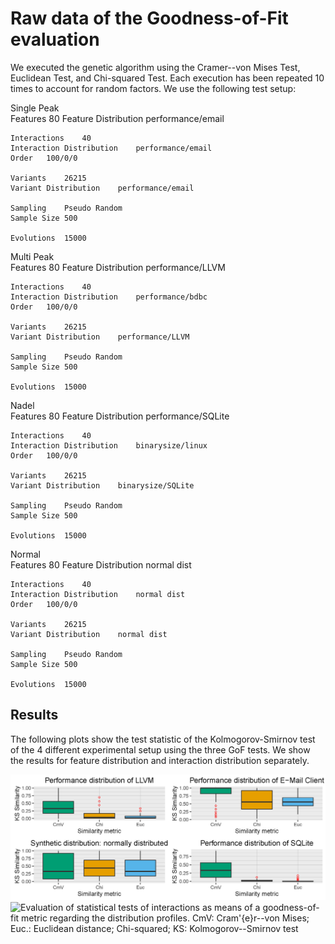 # Raw data of the Goodness-of-Fit evaluation

We executed the genetic algorithm using the Cramer--von Mises Test, Euclidean Test, and Chi-squared Test.
Each execution has been repeated 10 times to account for random factors. We use the following test setup:

Single Peak		
	Features	80
	Feature Distribution	performance/email
		
	Interactions	40
	Interaction Distribution	performance/email
	Order	100/0/0
		
	Variants	26215
	Variant Distribution	performance/email
		
	Sampling	Pseudo Random
	Sample Size	500
		
	Evolutions	15000
		
Multi Peak		
	Features	80
	Feature Distribution	performance/LLVM
		
	Interactions	40
	Interaction Distribution	performance/bdbc
	Order	100/0/0
		
	Variants	26215
	Variant Distribution	performance/LLVM
		
	Sampling	Pseudo Random
	Sample Size	500
		
	Evolutions	15000
		
Nadel		
	Features	80
	Feature Distribution	performance/SQLite
		
	Interactions	40
	Interaction Distribution	binarysize/linux
	Order	100/0/0
		
	Variants	26215
	Variant Distribution	binarysize/SQLite
		
	Sampling	Pseudo Random
	Sample Size	500
		
	Evolutions	15000
		
Normal		
	Features	80
	Feature Distribution	normal dist
		
	Interactions	40
	Interaction Distribution	normal dist
	Order	100/0/0
		
	Variants	26215
	Variant Distribution	normal dist
		
	Sampling	Pseudo Random
	Sample Size	500
		
	Evolutions	15000

## Results

The following plots show the test statistic of the Kolmogorov-Smirnov test of the 4 different experimental setup using the three GoF tests. We show the results for feature distribution and interaction distribution separately.

![Evaluation of statistical tests of features as means of a goodness-of-fit metric regarding the distribution profiles. CmV: Cram\'{e}r--von Mises; Euc.: Euclidean distance; Chi-squared; KS: Kolmogorov--Smirnov test](metricFeature.png)
![Evaluation of statistical tests of interactions as means of a goodness-of-fit metric regarding the distribution profiles. CmV: Cram\'{e}r--von Mises; Euc.: Euclidean distance; Chi-squared; KS: Kolmogorov--Smirnov test](metricInteractions.png)